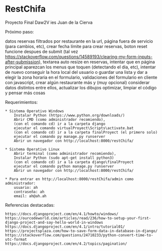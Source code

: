 # RestChifa
Proyecto Final Daw2V ies Juan de la Cierva

Próximo paso: 

datos reservas filtrados por restaurante en la url,
página fuera de servicio (para cambios, etc),
crear fecha límite para crear reservas,
boton reset funcione despues de submit (tal vez https://stackoverflow.com/questions/14589193/clearing-my-form-inputs-after-submission),
textarea auto resize en reservas,
intentar que en página principal aparezcan los menus que toquen (detectando el dia, etc),
intentar de nuevo conseguir la hora local del usuario o guardar una lista y dar a elegir la zona horaria en el formulario,
validaciones del formulario en cliente con javascript,
crear algún restaurante más y (muy opcional) considerar datos distintos entre ellos,
actualizar los dibujos
optimizar, limpiar el código y pensar más cosas



Requerimientos:

	* Sistema Operativo Windows
		Instalar Python (https://www.python.org/downloads/) 
		Abrir CMD (como administrador recomiendo), 
		(con el comando cd) ir a la carpeta django
		ejecutar el comando virtualProyect\Scripts\activate.bat
		(con el comando cd) ir a la carpeta finalProyect (el primero solo)
		ejecutar el comando py manage.py runserver
		Abrir un navegador con http://localhost:8000/restChifa/

	* Sistema Operativo Linux
		Abrir terminal (como administrador recomiendo), 
		Instalar Python (sudo apt-get install python3) 
		(con el comando cd) ir a la carpeta django\finalProyect
		ejecutar el comando python manage.py runserver
		Abrir un navegador con http://localhost:8000/restChifa/

	* Para entrar en http://localhost:8000/restChifa/admin como administrador:
		usuario: ah
		contraseña: ah
		email: ah@ah.ah

Referencias destacadas:

	https://docs.djangoproject.com/en/4.1/howto/windows/
	https://ourcodeworld.com/articles/read/236/how-to-setup-your-first-django-project-and-say-hello-world-in-windows
	https://docs.djangoproject.com/en/4.1/intro/tutorial01/
	https://projectsplaza.com/how-to-save-form-data-in-database-in-django/
	https://stackoverflow.com/questions/24710233/python-convert-time-to-utc-format
	https://docs.djangoproject.com/en/4.2/topics/pagination/



